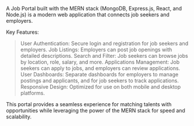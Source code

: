 A Job Portal built with the MERN stack (MongoDB, Express.js, React, and Node.js) is a modern web application that connects job seekers and employers.

Key Features:
>User Authentication: Secure login and registration for job seekers and employers.
>Job Listings: Employers can post job openings with detailed descriptions.
>Search and Filter: Job seekers can browse jobs by location, role, salary, and more.
>Applications Management: Job seekers can apply to jobs, and employers can review applications.
>User Dashboards: Separate dashboards for employers to manage postings and applicants, and for job seekers to track applications.
>Responsive Design: Optimized for use on both mobile and desktop platforms.

This portal provides a seamless experience for matching talents with opportunities while leveraging the power of the MERN stack for speed and scalability.
